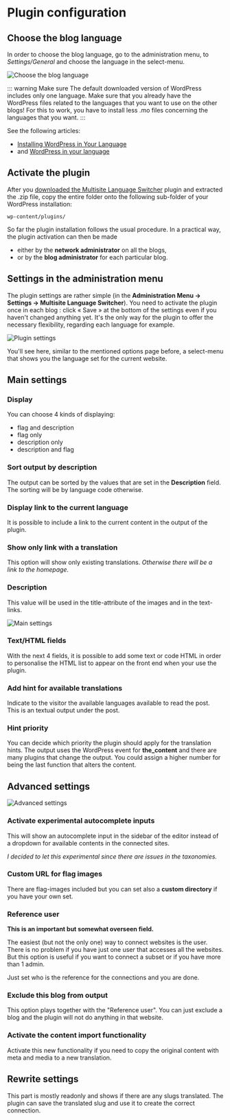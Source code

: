 # Plugin configuration

## Choose the blog language

In order to choose the blog language, go to the administration menu, to *Settings/General* and choose the language in the select-menu.

![Choose the blog language](/images/select-language.png)

::: warning Make sure
The default downloaded version of WordPress includes only one language. Make sure that you already have the WordPress files related to the languages that you want to use on the other blogs! For this to work, you have to install less .mo files concerning the languages that you want.
:::

See the following articles:

-  [​Installing WordPress in Your Language](http://codex.wordpress.org/Installing_WordPress_in_Your_Language)​
-  and [WordPress in your language](http://codex.wordpress.org/WordPress_in_Your_Language)​

## Activate the plugin

After you [downloaded the Multisite Language Switcher](https://wordpress.org/plugins/multisite-language-switcher/) plugin and extracted the .zip file, copy the entire folder onto the following sub-folder of your WordPress installation:

    wp-content/plugins/

So far the plugin installation follows the usual procedure. In a practical way, the plugin activation can then be made

-  either by the **network administrator** on all the blogs,
-  or by the **blog administrator** for each particular blog.

## Settings in the administration menu

The plugin settings are rather simple (in the **Administration Menu -> Settings -> Multisite Language Switcher**). You need to activate the plugin once in each blog : click « Save » at the bottom of the settings even if you haven't changed anything yet. It's the only way for the plugin to offer the necessary flexibility, regarding each language for example.

![Plugin settings](/settings.png)

You'll see here, similar to the mentioned options page before,  a select-menu that shows you the language set for the current website.

## Main settings

### Display

You can choose 4 kinds of displaying:

-  flag and description
-  flag only
-  description only
-  description and flag

### Sort output by description

The output can be sorted by the values that are set in the **Description** field. The sorting will be by language code otherwise.

### Display link to the current language

It is possible to include a link to the current content in the output of the plugin.

### Show only link with a translation

This option will show only existing translations. *Otherwise there will be a link to the homepage.*

### Description

This value will be used in the title-attribute of the images and in the text-links. 

![Main settings](/main-settings.png)

### Text/HTML fields

With the next 4 fields, it is possible to add some text or code HTML in order to personalise the HTML list to appear on the front end when your use the plugin.

### Add hint for available translations

Indicate to the visitor the available languages available to read the post. This is an textual output under the post. 

### Hint priority 

You can decide which priority the plugin should apply for the translation hints. The output uses the WordPress event for **the_content** and there are many plugins that change the output. You could assign a higher number for being the last function that alters the content.

## Advanced settings

![Advanced settings](/advanced-settings.png)

### Activate experimental autocomplete inputs

This will show an autocomplete input in the sidebar of the editor instead of a dropdown for available contents in the connected sites.

*I decided to let this experimental since there are issues in the taxonomies.*

### Custom URL for flag images

There are flag-images included but you can set also a **custom directory** if you have your own set.

### Reference user

**This is an important but somewhat overseen field.**

The easiest (but not the only one) way to connect websites is the user. There is no problem if you have just one user that accesses all the websites. But this option is useful if you want to connect a subset or if you have more than 1 admin.

Just set who is the reference for the connections and you are done.

### Exclude this blog from output

This option plays together with the "Reference user". You can just exclude a blog and the plugin will not do anything in that website.

### Activate the content import functionality

Activate this new functionality if you need to copy the original content with meta and media to a new translation.

## Rewrite settings

This part is mostly readonly and shows if there are any slugs translated. The plugin can save the translated slug and use it to create the correct connection.  
